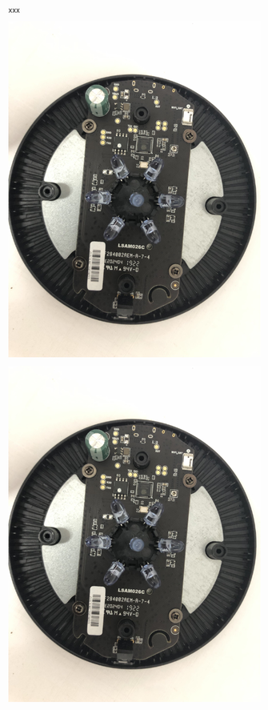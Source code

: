 xxx

![image](Disassemble/IMG_1509.JPG)

<img src="Disassemble/IMG_1509.JPG" width="745" alt="图片描述文字"/>



